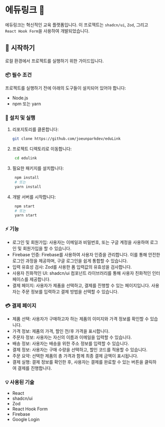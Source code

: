 # 에듀링크 :school_satchel:

에듀링크는 혁신적인 교육 플랫폼입니다. 
이 프로젝트는 `shadcn/ui`, `Zod`, 그리고 `React Hook Form`을 사용하여 개발되었습니다.

## :wrench: 시작하기

로컬 환경에서 프로젝트를 실행하기 위한 가이드입니다.

### :package: 필수 조건

프로젝트를 실행하기 전에 아래의 도구들이 설치되어 있어야 합니다:

- Node.js
- npm 또는 yarn

### :rocket: 설치 및 실행

1. 리포지토리를 클론합니다:
   ```bash
   git clone https://github.com/joeunparkdev/eduLink
   
2. 프로젝트 디렉토리로 이동합니다:
   ```bash
    cd edulink

3. 필요한 패키지를 설치합니다:
   ```bash
    npm install
    # 또는
    yarn install

4. 개발 서버를 시작합니다:
   ```bash
    npm start
    # 또는
    yarn start

### :zap: 기능
- 로그인 및 회원가입: 사용자는 이메일과 비밀번호, 또는 구글 계정을 사용하여 로그인 및 회원가입을 할 수 있습니다.
- Firebase 인증: Firebase를 사용하여 사용자 인증을 관리합니다. 이를 통해 안전한 로그인 과정을 제공하며, 구글 로그인을 쉽게 통합할 수 있습니다.
- 입력 유효성 검사: Zod를 사용한 폼 입력값의 유효성을 검사합니다.
- 사용자 친화적인 UI: shadcn/ui 컴포넌트 라이브러리를 통해 사용자 친화적인 인터페이스를 제공합니다.
- 결제 페이지: 사용자가 제품을 선택하고, 결제를 진행할 수 있는 페이지입니다. 사용자는 주문 정보를 입력하고 결제 방법을 선택할 수 있습니다.

###  :credit_card: 결제 페이지
- 제품 선택: 사용자가 구매하고자 하는 제품의 이미지와 가격 정보를 확인할 수 있습니다.
- 가격 정보: 제품의 가격, 할인 전/후 가격을 표시합니다.
- 주문자 정보: 사용자는 자신의 이름과 이메일을 입력할 수 있습니다.
- 배송 정보: 사용자는 배송을 위한 주소 정보를 입력할 수 있습니다.
- 결제 정보: 사용자는 구매 수량을 선택하고, 할인 코드를 적용할 수 있습니다.
- 주문 요약: 선택한 제품의 총 가격과 함께 최종 결제 금액이 표시됩니다.
- 결제 실행: 결제 정보를 확인한 후, 사용자는 결제를 완료할 수 있는 버튼을 클릭하여 결제를 진행합니다.

### :bulb: 사용된 기술
- React
- shadcn/ui
- Zod
- React Hook Form
- Firebase
- Google Login



